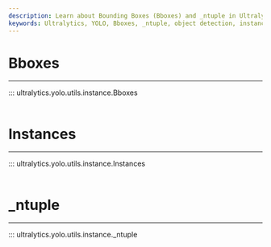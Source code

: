 ```yaml
---
description: Learn about Bounding Boxes (Bboxes) and _ntuple in Ultralytics YOLO for object detection. Improve accuracy and speed with these powerful tools.
keywords: Ultralytics, YOLO, Bboxes, _ntuple, object detection, instance segmentation
---
```


# Bboxes
---
::: ultralytics.yolo.utils.instance.Bboxes
<br><br>

# Instances
---
::: ultralytics.yolo.utils.instance.Instances
<br><br>

# _ntuple
---
::: ultralytics.yolo.utils.instance._ntuple
<br><br>
